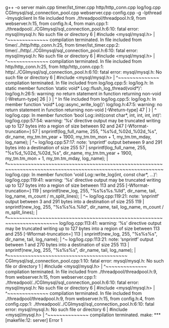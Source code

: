 g++ -o server  main.cpp timer/lst_timer.cpp http/http_conn.cpp log/log.cpp CGImysql/sql_connection_pool.cpp webserver.cpp config.cpp -g -lpthread -lmysqlclient
In file included from ./threadpool/threadpool.h:9,
                 from webserver.h:15,
                 from config.h:4,
                 from main.cpp:1:
./threadpool/../CGImysql/sql_connection_pool.h:6:10: fatal error: mysql/mysql.h: No such file or directory
    6 | #include <mysql/mysql.h>
      |          ^~~~~~~~~~~~~~~
compilation terminated.
In file included from timer/../http/http_conn.h:25,
                 from timer/lst_timer.cpp:2:
timer/../http/../CGImysql/sql_connection_pool.h:6:10: fatal error: mysql/mysql.h: No such file or directory
    6 | #include <mysql/mysql.h>
      |          ^~~~~~~~~~~~~~~
compilation terminated.
In file included from http/http_conn.h:25,
                 from http/http_conn.cpp:1:
http/../CGImysql/sql_connection_pool.h:6:10: fatal error: mysql/mysql.h: No such file or directory
    6 | #include <mysql/mysql.h>
      |          ^~~~~~~~~~~~~~~
compilation terminated.
In file included from log/log.cpp:5:
log/log.h: In static member function ‘static void* Log::flush_log_thread(void*)’:
log/log.h:26:5: warning: no return statement in function returning non-void [-Wreturn-type]
   26 |     }
      |     ^
In file included from log/log.cpp:5:
log/log.h: In member function ‘void* Log::async_write_log()’:
log/log.h:47:5: warning: no return statement in function returning non-void [-Wreturn-type]
   47 |     }
      |     ^
log/log.cpp: In member function ‘bool Log::init(const char*, int, int, int, int)’:
log/log.cpp:57:54: warning: ‘%s’ directive output may be truncated writing up to 127 bytes into a region of size between 92 and 247 [-Wformat-truncation=]
   57 |         snprintf(log_full_name, 255, "%s%d_%02d_%02d_%s", dir_name, my_tm.tm_year + 1900, my_tm.tm_mon + 1, my_tm.tm_mday, log_name);
      |                                                      ^~
log/log.cpp:57:17: note: ‘snprintf’ output between 9 and 291 bytes into a destination of size 255
   57 |         snprintf(log_full_name, 255, "%s%d_%02d_%02d_%s", dir_name, my_tm.tm_year + 1900, my_tm.tm_mon + 1, my_tm.tm_mday, log_name);
      |         ~~~~~~~~^~~~~~~~~~~~~~~~~~~~~~~~~~~~~~~~~~~~~~~~~~~~~~~~~~~~~~~~~~~~~~~~~~~~~~~~~~~~~~~~~~~~~~~~~~~~~~~~~~~~~~~~~~~~~~~~~~~~
log/log.cpp: In member function ‘void Log::write_log(int, const char*, ...)’:
log/log.cpp:119:41: warning: ‘%s’ directive output may be truncated writing up to 127 bytes into a region of size between 113 and 255 [-Wformat-truncation=]
  119 |             snprintf(new_log, 255, "%s%s%s.%lld", dir_name, tail, log_name, m_count / m_split_lines);
      |                                         ^~
log/log.cpp:119:21: note: ‘snprintf’ output between 3 and 291 bytes into a destination of size 255
  119 |             snprintf(new_log, 255, "%s%s%s.%lld", dir_name, tail, log_name, m_count / m_split_lines);
      |             ~~~~~~~~^~~~~~~~~~~~~~~~~~~~~~~~~~~~~~~~~~~~~~~~~~~~~~~~~~~~~~~~~~~~~~~~~~~~~~~~~~~~~~~~
log/log.cpp:113:41: warning: ‘%s’ directive output may be truncated writing up to 127 bytes into a region of size between 113 and 255 [-Wformat-truncation=]
  113 |             snprintf(new_log, 255, "%s%s%s", dir_name, tail, log_name);
      |                                         ^~
log/log.cpp:113:21: note: ‘snprintf’ output between 1 and 270 bytes into a destination of size 255
  113 |             snprintf(new_log, 255, "%s%s%s", dir_name, tail, log_name);
      |             ~~~~~~~~^~~~~~~~~~~~~~~~~~~~~~~~~~~~~~~~~~~~~~~~~~~~~~~~~~
CGImysql/sql_connection_pool.cpp:1:10: fatal error: mysql/mysql.h: No such file or directory
    1 | #include <mysql/mysql.h>
      |          ^~~~~~~~~~~~~~~
compilation terminated.
In file included from ./threadpool/threadpool.h:9,
                 from webserver.h:15,
                 from webserver.cpp:1:
./threadpool/../CGImysql/sql_connection_pool.h:6:10: fatal error: mysql/mysql.h: No such file or directory
    6 | #include <mysql/mysql.h>
      |          ^~~~~~~~~~~~~~~
compilation terminated.
In file included from ./threadpool/threadpool.h:9,
                 from webserver.h:15,
                 from config.h:4,
                 from config.cpp:1:
./threadpool/../CGImysql/sql_connection_pool.h:6:10: fatal error: mysql/mysql.h: No such file or directory
    6 | #include <mysql/mysql.h>
      |          ^~~~~~~~~~~~~~~
compilation terminated.
make: *** [makefile:12: server] Error 1